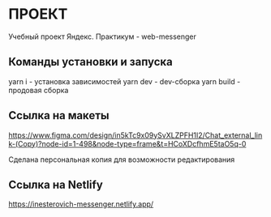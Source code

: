 # ПРОЕКТ

Учебный проект Яндекс. Практикум - web-messenger

## Команды установки и запуска

yarn i - установка зависимостей
yarn dev - dev-сборка
yarn build - продовая сборка

## Ссылка на макеты

https://www.figma.com/design/in5kTc9x09ySvXLZPFH1I2/Chat_external_link-(Copy)?node-id=1-498&node-type=frame&t=HCoXDcfhmE5taO5q-0

Сделана персональная копия для возможности редактирования

## Ссылка на Netlify

https://inesterovich-messenger.netlify.app/


